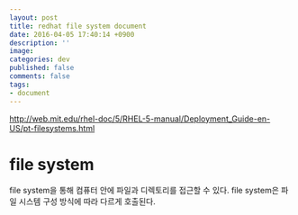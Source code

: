 ```yaml
---
layout: post
title: redhat file system document
date: 2016-04-05 17:40:14 +0900
description: ''
image: 
categories: dev
published: false
comments: false
tags:
- document
---
```


http://web.mit.edu/rhel-doc/5/RHEL-5-manual/Deployment_Guide-en-US/pt-filesystems.html

# file system

file system을 통해 컴퓨터 안에 파일과 디렉토리를 접근할 수 있다. file system은 파일 시스템 구성 방식에 따라 다르게 호출된다. 
